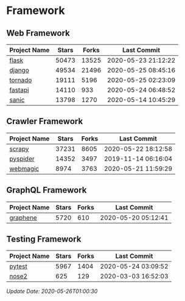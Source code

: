 # Framework

## Web Framework

| Project Name | Stars | Forks | Last Commit |
| ------------ | ----- | ----- | ----------- |
| [flask](https://github.com/pallets/flask) | 50473 | 13525 | 2020-05-23 21:12:22 |
| [django](https://github.com/django/django) | 49534 | 21496 | 2020-05-25 08:45:16 |
| [tornado](https://github.com/tornadoweb/tornado) | 19111 | 5196 | 2020-05-25 02:23:09 |
| [fastapi](https://github.com/tiangolo/fastapi) | 14110 | 933 | 2020-05-24 06:48:52 |
| [sanic](https://github.com/huge-success/sanic) | 13798 | 1270 | 2020-05-14 10:45:29 |

## Crawler Framework

| Project Name | Stars | Forks | Last Commit |
| ------------ | ----- | ----- | ----------- |
| [scrapy](https://github.com/scrapy/scrapy) | 37231 | 8605 | 2020-05-22 18:12:58 |
| [pyspider](https://github.com/binux/pyspider) | 14352 | 3497 | 2019-11-14 06:16:04 |
| [webmagic](https://github.com/code4craft/webmagic) | 8974 | 3763 | 2020-05-21 11:59:29 |

## GraphQL Framework

| Project Name | Stars | Forks | Last Commit |
| ------------ | ----- | ----- | ----------- |
| [graphene](https://github.com/graphql-python/graphene) | 5720 | 610 | 2020-05-20 05:12:41 |

## Testing Framework

| Project Name | Stars | Forks | Last Commit |
| ------------ | ----- | ----- | ----------- |
| [pytest](https://github.com/pytest-dev/pytest) | 5967 | 1404 | 2020-05-24 03:09:52 |
| [nose2](https://github.com/nose-devs/nose2) | 625 | 129 | 2020-03-03 16:52:03 |

*Update Date: 2020-05-26T01:00:30*